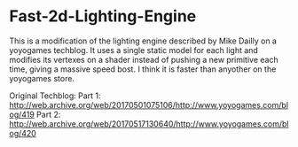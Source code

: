 # Fast-2d-Lighting-Engine
This is a modification of the lighting engine described by Mike Dailly on a yoyogames techblog. It uses a single static model for each light and modifies its vertexes on a shader instead of pushing a new primitive each time, giving a massive speed bost. I think it is faster than anyother on the yoyogames store.

Original Techblog:
Part 1:
http://web.archive.org/web/20170501075106/http://www.yoyogames.com/blog/419
Part 2:
http://web.archive.org/web/20170517130640/http://www.yoyogames.com/blog/420
